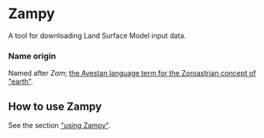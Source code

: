 # Zampy

A tool for downloading Land Surface Model input data.

### Name origin

Named after *Zam*; [the Avestan language term for the Zoroastrian concept of "earth"](https://en.wikipedia.org/wiki/Zam).

## How to use Zampy
See the section ["using Zampy"](using_zampy.md).
